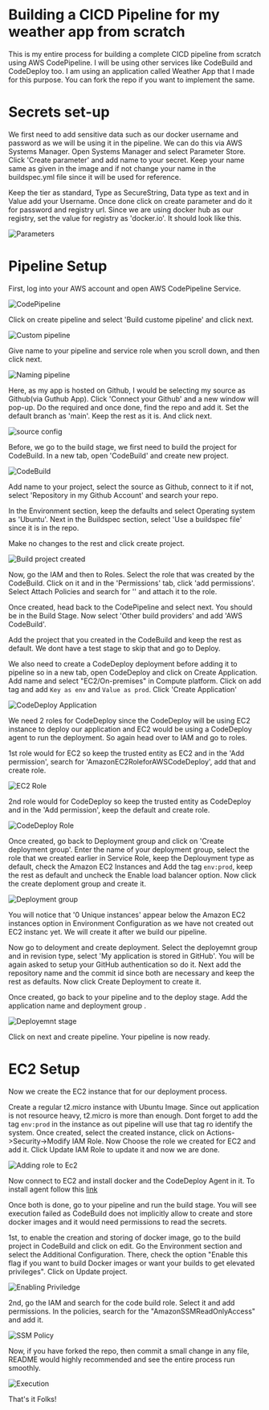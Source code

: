 # Building a CICD Pipeline for my weather app from scratch

This is my entire process for building a complete CICD pipeline from scratch using AWS CodePipeline. I will be using other services like CodeBuild and CodeDeploy too. I am using an application called Weather App that I made for this purpose. You can fork the repo if you want to implement the same.

# Secrets set-up

We first need to add sensitive data such as our docker username and password as we will be using it in the pipeline. We can do this via AWS Systems Manager. Open 
Systems Manager and select Parameter Store. Click 'Create parameter' and add name to your secret. Keep your name same as given in the image and if not change your name in the buildspec.yml file since it will be used for reference. 

Keep the tier as standard, Type as SecureString, Data type as text and in Value add your Username. Once done click on create parameter and do it for password and registry url. Since we are using docker hub as our registry, set the value for registry as 'docker.io'. It should look like this.

![Parameters](./img/params.png)

# Pipeline Setup

First, log into your AWS account and open AWS CodePipeline Service. 

![CodePipeline](./img/codepipe.png)

Click on create pipeline and select 'Build custome pipeline' and click next.

![Custom pipeline](./img/custom%20pipeline.png)

Give name to your pipeline and service role when you scroll down, and then click next.

![Naming pipeline](./img/pipeline%20name.png)

Here, as my app is hosted on Github, I would be selecting my source as Github(via Guthub App). Click 'Connect your Github' and a new window will pop-up. Do the required and once done, find the repo and add it. Set the default branch as 'main'. Keep the rest as it is. And click next.

![source config](./img/source%20staging.png)

Before, we go to the build stage, we first need to build the project for CodeBuild. In a new tab, open 'CodeBuild' and create new project.

![CodeBuild](./img/codebuild.png)

Add name to your project, select the source as Github, connect to it if not, select 'Repository in my Github Account' and search your repo. 

In the Environment section, keep the defaults and select Operating system as 'Ubuntu'. Next in the Buildspec section, select 'Use a buildspec file' since it is in the repo.

Make no changes to the rest and click create project.

![Build project created](./img/build%20created.png)

Now, go the IAM and then to Roles. Select the role that was created by the CodeBuild. Click on it and in the 'Permissions' tab, click 'add permissions'. Select Attach Policies and search for '' and attach it to the role.

Once created, head back to the CodePipeline and select next. You should be in the Build Stage. Now select 'Other build providers' and add 'AWS CodeBuild'.

Add the project that you created in the CodeBuild and keep the rest as default. We dont have a test stage to skip that and go to Deploy.

We also need to create a CodeDeploy deployment before adding it to pipeline so in a new tab, open CodeDeploy and click on Create Application. Add name and select "EC2/On-premises" in Compute platform. Click on add tag and add `Key as env` and `Value as prod`. Click 'Create Application'

![CodeDeploy Application](./img/CodeDeploy.png)

We need 2 roles for CodeDeploy since the CodeDeploy will be using EC2 instance to deploy our application and EC2 would be using a CodeDeploy agent to run the deployment. So again head over to IAM and go to roles.

1st role would for EC2 so keep the trusted entity as EC2 and in the 'Add permission', search for 'AmazonEC2RoleforAWSCodeDeploy', add that and create role.

![EC2 Role](./img/ec2-role.png)

2nd role would for CodeDeploy so keep the trusted entity as CodeDeploy and in the 'Add permission', keep the default and create role.

![CodeDeploy Role](./img/codedeploy-rule.png)

Once created, go back to Deployment group and click on 'Create deployment group'. Enter the name of your deployment group, select the role that we created earlier in Service Role, keep the Deplouyment type as default, check the Amazon EC2 Instances and Add the tag `env:prod`, keep the rest as default and uncheck the Enable load balancer option. Now click the create deploment group and create it.

![Deployment group](./img/deployment-group.png)

You will notice that '0 Unique instances' appear below the Amazon EC2 instances option in Environment Configuration as we have not created out EC2 instanc yet. We will create it after we build our pipeline.

Now go to deloyment and create deployment. Select the deployemnt group and in revision type, select 'My application is stored in GitHub'. You will be again asked to setup your GitHub authentication so do it. Next add the repository name and the commit id since both are necessary and keep the rest as defaults. Now click Create Deployment to create it.

Once created, go back to your pipeline and to the deploy stage. Add the application name and deployment group .

![Deployemnt stage](./img/deploy-stage.png)

Click on next and create pipeline. Your pipeline is now ready. 

# EC2 Setup

Now we create the EC2 instance that for our deployment process.

Create a regular t2.micro instance with Ubuntu Image. Since out application is not resource heavy, t2.micro is more than enough. Dont forget to add the tag `env:prod` in the instance as out pipeline will use that tag ro identify the system. Once created, select the created instance, click on Actions->Security->Modify IAM Role. Now Choose the role we created for EC2 and add it. Click Update IAM Role to update it and now we are done.

![Adding role to Ec2](./img/ec2-role-add.png)

Now connect to EC2 and install docker and the CodeDeploy Agent in it. To install agent follow this [link](https://docs.aws.amazon.com/codedeploy/latest/userguide/codedeploy-agent-operations-install-ubuntu.html)

Once both is done, go to your pipeline and run the build stage. You will see execution failed as CodeBuild does not implicitly allow to create and store docker images and it would need permissions to read the secrets. 

1st, to enable the creation and storing of docker image, go to the build project in CodeBuild and click on edit. Go the Environment section and select the Additional Configuration. There, check the option "Enable this flag if you want to build Docker images or want your builds to get elevated privileges". Click on Update project. 

![Enabling Priviledge](./img/enable-priviledge.png)

2nd, go the IAM and search for the code build role. Select it and add permissions. In the policies, search for the "AmazonSSMReadOnlyAccess" and add it.

![SSM Policy](./img/ssm-ploicy.png)

Now, if you have forked the repo, then commit a small change in any file, README would highly recommended and see the entire process run smoothly.

![Execution](./img/execution-ok.png)


That's it Folks!